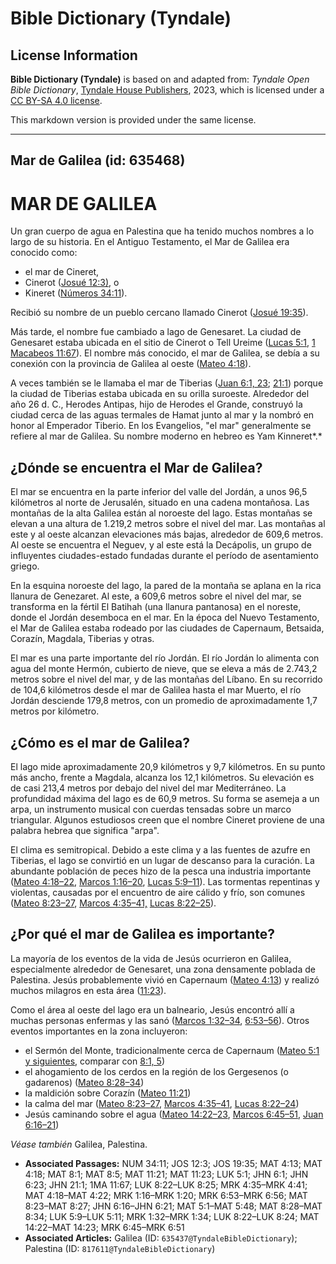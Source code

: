 # Bible Dictionary (Tyndale)

## License Information

**Bible Dictionary (Tyndale)** is based on and adapted from: _Tyndale Open Bible Dictionary_, [Tyndale House Publishers](https://tyndaleopenresources.com/), 2023, which is licensed under a [CC BY-SA 4.0 license](https://creativecommons.org/licenses/by-sa/4.0/legalcode.en).

This markdown version is provided under the same license.



--------------------------------

## Mar de Galilea (id: 635468)

MAR DE GALILEA
==============

Un gran cuerpo de agua en Palestina que ha tenido muchos nombres a lo largo de su historia. En el Antiguo Testamento, el Mar de Galilea era conocido como:

* el mar de Cineret,
* Cinerot ([Josué 12:3\)](https://ref.ly/Josh12:3), o
* Kineret ([Números 34:11](https://ref.ly/Num34:11)).

Recibió su nombre de un pueblo cercano llamado Cinerot ([Josué 19:35](https://ref.ly/Josh19:35)).

Más tarde, el nombre fue cambiado a lago de Genesaret. La ciudad de Genesaret estaba ubicada en el sitio de Cinerot o Tell Ureime ([Lucas 5:1](https://ref.ly/Luke5:1), [1 Macabeos 11:67](https://ref.ly/1Macc11:67)). El nombre más conocido, el mar de Galilea, se debía a su conexión con la provincia de Galilea al oeste ([Mateo 4:18](https://ref.ly/Matt4:18)).

A veces también se le llamaba el mar de Tiberias ([Juan 6:1, 23](https://ref.ly/John6:1,John6:23); [21:1](https://ref.ly/John21:1)) porque la ciudad de Tiberias estaba ubicada en su orilla suroeste. Alrededor del año 26 d. C., Herodes Antipas, hijo de Herodes el Grande, construyó la ciudad cerca de las aguas termales de Hamat junto al mar y la nombró en honor al Emperador Tiberio. En los Evangelios, "el mar" generalmente se refiere al mar de Galilea. Su nombre moderno en hebreo es Yam Kinneret*.*

¿Dónde se encuentra el Mar de Galilea?
--------------------------------------

El mar se encuentra en la parte inferior del valle del Jordán, a unos 96,5 kilómetros al norte de Jerusalén, situado en una cadena montañosa. Las montañas de la alta Galilea están al noroeste del lago. Estas montañas se elevan a una altura de 1\.219,2 metros sobre el nivel del mar. Las montañas al este y al oeste alcanzan elevaciones más bajas, alrededor de 609,6 metros. Al oeste se encuentra el Neguev, y al este está la Decápolis, un grupo de influyentes ciudades\-estado fundadas durante el período de asentamiento griego.

En la esquina noroeste del lago, la pared de la montaña se aplana en la rica llanura de Genezaret. Al este, a 609,6 metros sobre el nivel del mar, se transforma en la fértil El Batihah (una llanura pantanosa) en el noreste, donde el Jordán desemboca en el mar. En la época del Nuevo Testamento, el Mar de Galilea estaba rodeado por las ciudades de Capernaum, Betsaida, Corazín, Magdala, Tiberias y otras.

El mar es una parte importante del río Jordán. El río Jordán lo alimenta con agua del monte Hermón, cubierto de nieve, que se eleva a más de 2\.743,2 metros sobre el nivel del mar, y de las montañas del Líbano. En su recorrido de 104,6 kilómetros desde el mar de Galilea hasta el mar Muerto, el río Jordán desciende 179,8 metros, con un promedio de aproximadamente 1,7 metros por kilómetro.

¿Cómo es el mar de Galilea?
---------------------------

El lago mide aproximadamente 20,9 kilómetros y 9,7 kilómetros. En su punto más ancho, frente a Magdala, alcanza los 12,1 kilómetros. Su elevación es de casi 213,4 metros por debajo del nivel del mar Mediterráneo. La profundidad máxima del lago es de 60,9 metros. Su forma se asemeja a un arpa, un instrumento musical con cuerdas tensadas sobre un marco triangular. Algunos estudiosos creen que el nombre Cineret proviene de una palabra hebrea que significa "arpa".

El clima es semitropical. Debido a este clima y a las fuentes de azufre en Tiberias, el lago se convirtió en un lugar de descanso para la curación. La abundante población de peces hizo de la pesca una industria importante ([Mateo 4:18–22](https://ref.ly/Matt4:18-Matt4:22), [Marcos 1:16–20](https://ref.ly/Mark1:16-Mark1:20), [Lucas 5:9–11](https://ref.ly/Luke5:9-Luke5:11)). Las tormentas repentinas y violentas, causadas por el encuentro de aire cálido y frío, son comunes ([Mateo 8:23–27](https://ref.ly/Matt8:23-Matt8:27), [Marcos 4:35–41,](https://ref.ly/Mark4:35-Mark4:41) [Lucas 8:22–25](https://ref.ly/Luke8:22-Luke8:25)).

¿Por qué el mar de Galilea es importante?
-----------------------------------------

La mayoría de los eventos de la vida de Jesús ocurrieron en Galilea, especialmente alrededor de Genesaret, una zona densamente poblada de Palestina. Jesús probablemente vivió en Capernaum ([Mateo 4:13](https://ref.ly/Matt4:13)) y realizó muchos milagros en esta área ([11:23](https://ref.ly/Matt11:23)).

Como el área al oeste del lago era un balneario, Jesús encontró allí a muchas personas enfermas y las sanó ([Marcos 1:32](https://ref.ly/Mark1:32-Mark1:34)[–](https://ref.ly/Luke8:22-Luke8:25)[34](https://ref.ly/Mark1:32-Mark1:34), [6:53](https://ref.ly/Mark6:53-Mark6:56)[–](https://ref.ly/Luke8:22-Luke8:25)[56](https://ref.ly/Mark6:53-Mark6:56)). Otros eventos importantes en la zona incluyeron:

* el Sermón del Monte, tradicionalmente cerca de Capernaum ([Mateo 5:1 y siguientes](https://ref.ly/Matt5:1-Matt5:48), comparar con [8:1, 5](https://ref.ly/Matt8:1,Matt8:5))
* el ahogamiento de los cerdos en la región de los Gergesenos (o gadarenos) ([Mateo 8:28](https://ref.ly/Matt8:28-Matt8:34)[–](https://ref.ly/Luke8:22-Luke8:25)[34](https://ref.ly/Matt8:28-Matt8:34))
* la maldición sobre Corazín ([Mateo 11:21](https://ref.ly/Matt11:21))
* la calma del mar ([Mateo 8:23](https://ref.ly/Matt8:23-Matt8:27)[–](https://ref.ly/Luke8:22-Luke8:25)[27](https://ref.ly/Matt8:23-Matt8:27), [Marcos 4:35](https://ref.ly/Mark4:35-Mark4:41)[–](https://ref.ly/Luke8:22-Luke8:25)[41](https://ref.ly/Mark4:35-Mark4:41), [Lucas 8:22](https://ref.ly/Luke8:22-Luke8:24)[–](https://ref.ly/Luke8:22-Luke8:25)[24](https://ref.ly/Luke8:22-Luke8:24))
* Jesús caminando sobre el agua ([Mateo 14:22](https://ref.ly/Matt14:22-Matt14:23)[–](https://ref.ly/Luke8:22-Luke8:25)[23](https://ref.ly/Matt14:22-Matt14:23), [Marcos 6:45](https://ref.ly/Mark6:45-Mark6:51)[–](https://ref.ly/Luke8:22-Luke8:25)[51](https://ref.ly/Mark6:45-Mark6:51), [Juan 6:16](https://ref.ly/John6:16-John6:21)[–](https://ref.ly/Luke8:22-Luke8:25)[21](https://ref.ly/John6:16-John6:21))

*Véase también* Galilea, Palestina.

* **Associated Passages:** NUM 34:11; JOS 12:3; JOS 19:35; MAT 4:13; MAT 4:18; MAT 8:1; MAT 8:5; MAT 11:21; MAT 11:23; LUK 5:1; JHN 6:1; JHN 6:23; JHN 21:1; 1MA 11:67; LUK 8:22–LUK 8:25; MRK 4:35–MRK 4:41; MAT 4:18–MAT 4:22; MRK 1:16–MRK 1:20; MRK 6:53–MRK 6:56; MAT 8:23–MAT 8:27; JHN 6:16–JHN 6:21; MAT 5:1–MAT 5:48; MAT 8:28–MAT 8:34; LUK 5:9–LUK 5:11; MRK 1:32–MRK 1:34; LUK 8:22–LUK 8:24; MAT 14:22–MAT 14:23; MRK 6:45–MRK 6:51
* **Associated Articles:** Galilea (ID: `635437@TyndaleBibleDictionary`); Palestina (ID: `817611@TyndaleBibleDictionary`)

